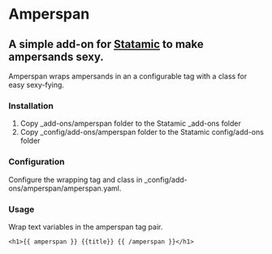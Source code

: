 # Amperspan

## A simple add-on for [Statamic](http://statamic.com/) to make ampersands sexy.

Amperspan wraps ampersands in an a configurable tag with a class for easy sexy-fying.

### Installation

1. Copy _add-ons/amperspan folder to the Statamic _add-ons folder
2. Copy _config/add-ons/amperspan folder to the Statamic config/add-ons folder

### Configuration

Configure the wrapping tag and class in _config/add-ons/amperspan/amperspan.yaml.

### Usage

Wrap text variables in the amperspan tag pair.

`<h1>{{ amperspan }} {{title}} {{ /amperspan }}</h1>`
